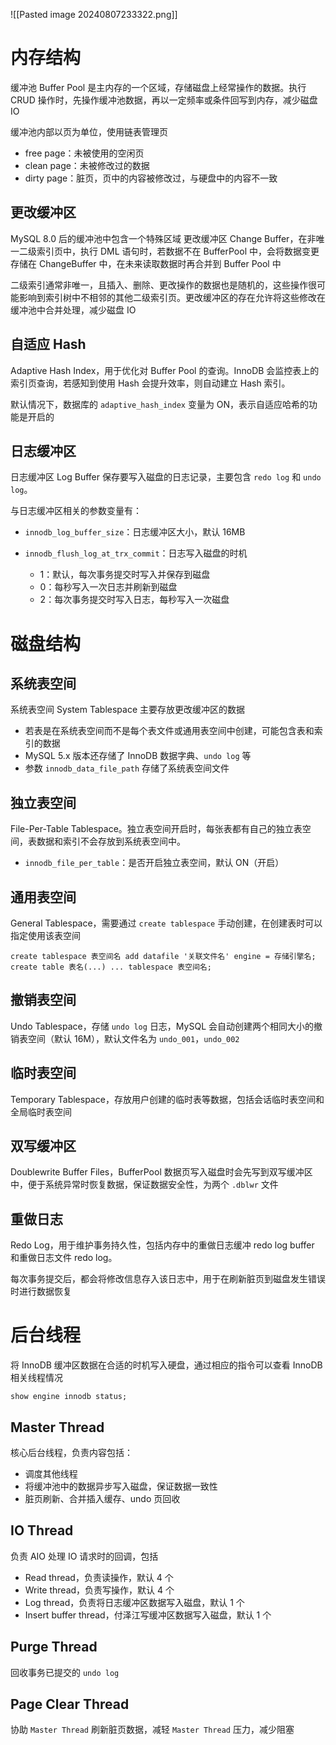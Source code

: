 ![[Pasted image 20240807233322.png]]
# 内存结构

缓冲池 Buffer Pool 是主内存的一个区域，存储磁盘上经常操作的数据。执行 CRUD 操作时，先操作缓冲池数据，再以一定频率或条件回写到内存，减少磁盘 IO

缓冲池内部以页为单位，使用链表管理页
* free page：未被使用的空闲页
* clean page：未被修改过的数据
* dirty page：脏页，页中的内容被修改过，与硬盘中的内容不一致
## 更改缓冲区

MySQL 8.0 后的缓冲池中包含一个特殊区域 更改缓冲区 Change Buffer，在非唯一二级索引页中，执行 DML 语句时，若数据不在 BufferPool 中，会将数据变更存储在 ChangeBuffer 中，在未来读取数据时再合并到 Buffer Pool 中

二级索引通常非唯一，且插入、删除、更改操作的数据也是随机的，这些操作很可能影响到索引树中不相邻的其他二级索引页。更改缓冲区的存在允许将这些修改在缓冲池中合并处理，减少磁盘 IO
## 自适应 Hash

Adaptive Hash Index，用于优化对 Buffer Pool 的查询。InnoDB 会监控表上的索引页查询，若感知到使用 Hash 会提升效率，则自动建立 Hash 索引。

默认情况下，数据库的 `adaptive_hash_index` 变量为 ON，表示自适应哈希的功能是开启的
## 日志缓冲区

日志缓冲区 Log Buffer 保存要写入磁盘的日志记录，主要包含 `redo log` 和 `undo log`。

与日志缓冲区相关的参数变量有：

* `innodb_log_buffer_size`：日志缓冲区大小，默认 16MB
* `innodb_flush_log_at_trx_commit`：日志写入磁盘的时机

  * 1：默认，每次事务提交时写入并保存到磁盘
  * 0：每秒写入一次日志并刷新到磁盘
  * 2：每次事务提交时写入日志，每秒写入一次磁盘
# 磁盘结构
## 系统表空间

系统表空间 System Tablespace 主要存放更改缓冲区的数据
* 若表是在系统表空间而不是每个表文件或通用表空间中创建，可能包含表和索引的数据
* MySQL 5.x 版本还存储了 InnoDB 数据字典、`undo log` 等
* 参数 `innodb_data_file_path` 存储了系统表空间文件
## 独立表空间

File-Per-Table Tablespace。独立表空间开启时，每张表都有自己的独立表空间，表数据和索引不会存放到系统表空间中。
* `innodb_file_per_table`：是否开启独立表空间，默认 ON（开启）
## 通用表空间

General Tablespace，需要通过 `create tablespace` 手动创建，在创建表时可以指定使用该表空间

```mysql
create tablespace 表空间名 add datafile '关联文件名' engine = 存储引擎名;
create table 表名(...) ... tablespace 表空间名;
```
## 撤销表空间

Undo Tablespace，存储 `undo log` 日志，MySQL 会自动创建两个相同大小的撤销表空间（默认 16M），默认文件名为 `undo_001`，`undo_002`
## 临时表空间

Temporary Tablespace，存放用户创建的临时表等数据，包括会话临时表空间和全局临时表空间
## 双写缓冲区

Doublewrite Buffer Files，BufferPool 数据页写入磁盘时会先写到双写缓冲区中，便于系统异常时恢复数据，保证数据安全性，为两个 `.dblwr` 文件
## 重做日志

Redo Log，用于维护事务持久性，包括内存中的重做日志缓冲 redo log buffer 和重做日志文件 redo log。

每次事务提交后，都会将修改信息存入该日志中，用于在刷新脏页到磁盘发生错误时进行数据恢复
# 后台线程

将 InnoDB 缓冲区数据在合适的时机写入硬盘，通过相应的指令可以查看 InnoDB 相关线程情况

```mysql
show engine innodb status; 
```
## Master Thread

核心后台线程，负责内容包括：
* 调度其他线程
* 将缓冲池中的数据异步写入磁盘，保证数据一致性
* 脏页刷新、合并插入缓存、undo 页回收
## IO Thread

负责 AIO 处理 IO 请求时的回调，包括
* Read thread，负责读操作，默认 4 个
* Write thread，负责写操作，默认 4 个
* Log thread，负责将日志缓冲区数据写入磁盘，默认 1 个
* Insert buffer thread，付泽江写缓冲区数据写入磁盘，默认 1 个
## Purge Thread

回收事务已提交的 `undo log`
## Page Clear Thread

协助 `Master Thread` 刷新脏页数据，减轻 `Master Thread` 压力，减少阻塞
